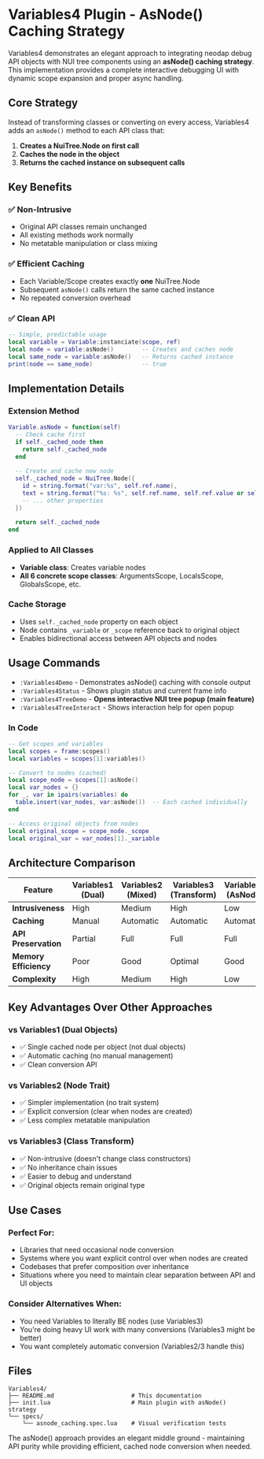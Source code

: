 # Variables4 Plugin - AsNode() Caching Strategy

Variables4 demonstrates an elegant approach to integrating neodap debug API objects with NUI tree components using an **asNode() caching strategy**. This implementation provides a complete interactive debugging UI with dynamic scope expansion and proper async handling.

## Core Strategy

Instead of transforming classes or converting on every access, Variables4 adds an `asNode()` method to each API class that:
1. **Creates a NuiTree.Node on first call**
2. **Caches the node in the object**
3. **Returns the cached instance on subsequent calls**

## Key Benefits

### ✅ **Non-Intrusive**
- Original API classes remain unchanged
- All existing methods work normally
- No metatable manipulation or class mixing

### ✅ **Efficient Caching**
- Each Variable/Scope creates exactly **one** NuiTree.Node
- Subsequent `asNode()` calls return the same cached instance
- No repeated conversion overhead

### ✅ **Clean API**
```lua
-- Simple, predictable usage
local variable = Variable:instanciate(scope, ref)
local node = variable:asNode()        -- Creates and caches node
local same_node = variable:asNode()   -- Returns cached instance
print(node == same_node)              -- true
```

## Implementation Details

### **Extension Method**
```lua
Variable.asNode = function(self)
  -- Check cache first
  if self._cached_node then
    return self._cached_node
  end
  
  -- Create and cache new node
  self._cached_node = NuiTree.Node({
    id = string.format("var:%s", self.ref.name),
    text = string.format("%s: %s", self.ref.name, self.ref.value or self.ref.type),
    -- ... other properties
  })
  
  return self._cached_node
end
```

### **Applied to All Classes**
- **Variable class**: Creates variable nodes
- **All 6 concrete scope classes**: ArgumentsScope, LocalsScope, GlobalsScope, etc.

### **Cache Storage**
- Uses `self._cached_node` property on each object
- Node contains `_variable` or `_scope` reference back to original object
- Enables bidirectional access between API objects and nodes

## Usage Commands

- `:Variables4Demo` - Demonstrates asNode() caching with console output
- `:Variables4Status` - Shows plugin status and current frame info  
- `:Variables4TreeDemo` - **Opens interactive NUI tree popup (main feature)**
- `:Variables4TreeInteract` - Shows interaction help for open popup

### **In Code**
```lua
-- Get scopes and variables
local scopes = frame:scopes()
local variables = scopes[1]:variables()

-- Convert to nodes (cached)
local scope_node = scopes[1]:asNode()
local var_nodes = {}
for _, var in ipairs(variables) do
  table.insert(var_nodes, var:asNode())  -- Each cached individually
end

-- Access original objects from nodes
local original_scope = scope_node._scope
local original_var = var_nodes[1]._variable
```

## Architecture Comparison

| Feature | Variables1 (Dual) | Variables2 (Mixed) | Variables3 (Transform) | Variables4 (AsNode) |
|---------|-------------------|-------------------|----------------------|-------------------|
| **Intrusiveness** | High | Medium | High | Low |
| **Caching** | Manual | Automatic | Automatic | Automatic |
| **API Preservation** | Partial | Full | Full | Full |
| **Memory Efficiency** | Poor | Good | Optimal | Good |
| **Complexity** | High | Medium | High | Low |

## Key Advantages Over Other Approaches

### **vs Variables1 (Dual Objects)**
- ✅ Single cached node per object (not dual objects)
- ✅ Automatic caching (no manual management)
- ✅ Clean conversion API

### **vs Variables2 (Node Trait)**
- ✅ Simpler implementation (no trait system)
- ✅ Explicit conversion (clear when nodes are created)
- ✅ Less complex metatable manipulation

### **vs Variables3 (Class Transform)**
- ✅ Non-intrusive (doesn't change class constructors)
- ✅ No inheritance chain issues
- ✅ Easier to debug and understand
- ✅ Original objects remain original type

## Use Cases

### **Perfect For:**
- Libraries that need occasional node conversion
- Systems where you want explicit control over when nodes are created
- Codebases that prefer composition over inheritance
- Situations where you need to maintain clear separation between API and UI objects

### **Consider Alternatives When:**
- You need Variables to literally BE nodes (use Variables3)
- You're doing heavy UI work with many conversions (Variables3 might be better)
- You want completely automatic conversion (Variables2/3 handle this)

## Files

```
Variables4/
├── README.md                      # This documentation
├── init.lua                       # Main plugin with asNode() strategy
└── specs/
    └── asnode_caching.spec.lua    # Visual verification tests
```

The asNode() approach provides an elegant middle ground - maintaining API purity while providing efficient, cached node conversion when needed.